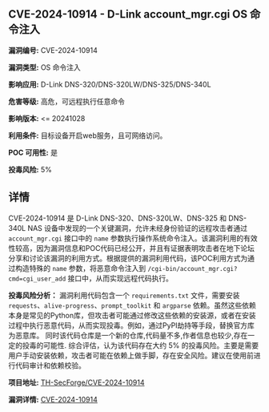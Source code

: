 ## CVE-2024-10914 - D-Link account_mgr.cgi OS 命令注入

**漏洞编号:** CVE-2024-10914

**漏洞类型:** OS 命令注入

**影响应用:** D-Link DNS-320/DNS-320LW/DNS-325/DNS-340L

**危害等级:** 高危，可远程执行任意命令

**影响版本:** <= 20241028

**利用条件:** 目标设备开启web服务，且可网络访问。

**POC 可用性:** 是

**投毒风险:** 5%

## 详情

CVE-2024-10914 是 D-Link DNS-320、DNS-320LW、DNS-325 和 DNS-340L NAS 设备中发现的一个关键漏洞，允许未经身份验证的远程攻击者通过 `account_mgr.cgi` 接口中的 `name` 参数执行操作系统命令注入。该漏洞利用的有效性较高，因为漏洞信息和POC代码已经公开，并且有证据表明攻击者在地下论坛分享和讨论该漏洞的利用方式。根据提供的漏洞利用代码，该POC利用方式为通过构造特殊的 `name` 参数，将恶意命令注入到 `/cgi-bin/account_mgr.cgi?cmd=cgi_user_add` 接口中，从而实现远程代码执行。 

**投毒风险分析：** 漏洞利用代码包含一个 `requirements.txt` 文件，需要安装 `requests`、`alive-progress`、`prompt_toolkit` 和 `argparse` 依赖。虽然这些依赖本身是常见的Python库，但攻击者可能通过修改这些依赖的安装源，或者在安装过程中执行恶意代码，从而实现投毒。例如，通过PyPI劫持等手段，替换官方库为恶意库。 同时该代码仓库是一个新的仓库,代码量不多,作者信息也较少,存在一定的投毒的可能性. 综合评估，认为该代码存在大约 5% 的投毒风险。主要是需要用户手动安装依赖，攻击者可能在依赖上做手脚，存在安全风险。建议在使用前进行代码审计和依赖校验。

**项目地址:** [TH-SecForge/CVE-2024-10914](https://github.com/TH-SecForge/CVE-2024-10914)

**漏洞详情:** [CVE-2024-10914](https://nvd.nist.gov/vuln/detail/CVE-2024-10914)